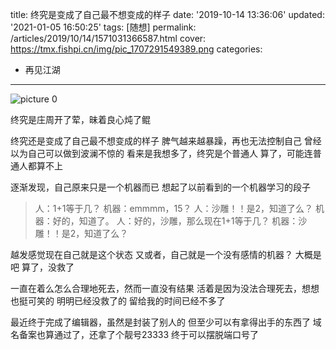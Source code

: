 title: 终究是变成了自己最不想变成的样子
date: '2019-10-14 13:36:06'
updated: '2021-01-05 16:50:25'
tags: [随想]
permalink: /articles/2019/10/14/1571031366587.html
cover: https://tmx.fishpi.cn/img/pic_1707291549389.png
categories: 
- 再见江湖

---
![picture 0](https://tmx.fishpi.cn/img/pic_1707291549389.png)  


终究是庄周开了荤，昧着良心炖了鲲

终究还是变成了自己最不想变成的样子
脾气越来越暴躁，再也无法控制自己
曾经以为自己可以做到波澜不惊的
看来是我想多了，终究是个普通人
算了，可能连普通人都算不上

逐渐发现，自己原来只是一个机器而已
想起了以前看到的一个机器学习的段子

> 人：1+1等于几？
> 机器：emmmm，15？
> 人：沙雕！！是2，知道了么？
> 机器：好的，知道了。
> 人：好的，沙雕，那么现在1+1等于几？
> 机器：沙雕！！是2，知道了么？

越发感觉现在自己就是这个状态
又或者，自己就是一个没有感情的机器？
大概是吧
算了，没救了

一直在着么怎么合理地死去，然而一直没有结果
活着是因为没法合理死去，想想也挺可笑的
明明已经没救了的
留给我的时间已经不多了

最近终于完成了编辑器，虽然是封装了别人的
但至少可以有拿得出手的东西了
域名备案也算通过了，还拿了个靓号23333
终于可以摆脱端口号了

